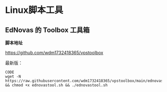 # Linux脚本工具

## EdNovas 的 Toolbox 工具箱

 **脚本地址**

https://github.com/wdm1732418365/vpstoolbox

最新版：

```shell
CODE
wget -N https://raw.githubusercontent.com/wdm1732418365/vpstoolbox/main/ednovastool.sh && chmod +x ednovastool.sh && ./ednovastool.sh
```



